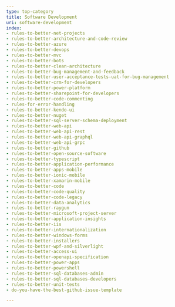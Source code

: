 ```yaml
---
type: top-category
title: Software Development
uri: software-development
index:
- rules-to-better-net-projects
- rules-to-better-architecture-and-code-review
- rules-to-better-azure
- rules-to-better-devops
- rules-to-better-mvc
- rules-to-better-bots
- rules-to-better-clean-architecture
- rules-to-better-bug-management-and-feedback
- rules-to-better-user-acceptance-tests-uat-for-bug-management
- rules-to-better-crm-for-developers
- rules-to-better-power-platform
- rules-to-better-sharepoint-for-developers
- rules-to-better-code-commenting
- rules-for-error-handling
- rules-to-better-kendo-ui
- rules-to-better-nuget
- rules-to-better-sql-server-schema-deployment
- rules-to-better-web-api
- rules-to-better-web-api-rest
- rules-to-better-web-api-graphql
- rules-to-better-web-api-grpc
- rules-to-better-github
- rules-to-better-open-source-software
- rules-to-better-typescript
- rules-to-better-application-performance
- rules-to-better-apps-mobile
- rules-to-better-ionic-mobile
- rules-to-better-xamarin-mobile
- rules-to-better-code
- rules-to-better-code-quality
- rules-to-better-code-legacy
- rules-to-better-data-analytics
- rules-to-better-raygun
- rules-to-better-microsoft-project-server
- rules-to-better-application-insights
- rules-to-better-iis
- rules-to-better-internationalization
- rules-to-better-windows-forms
- rules-to-better-installers
- rules-to-better-wpf-and-silverlight
- rules-to-better-access-ui
- rules-to-better-openapi-specification
- rules-to-better-power-apps
- rules-to-better-powershell
- rules-to-better-sql-databases-admin
- rules-to-better-sql-databases-developers
- rules-to-better-unit-tests
- do-you-have-the-best-github-issue-template

---
```


